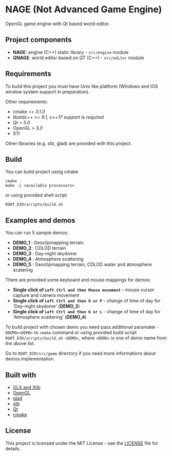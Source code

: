 # NAGE (Not Advanced Game Engine)
OpenGL game engine with Qt based world editor.

## Project components
* __NAGE__: engine (C++) static library - `src/engine` module
* __QNAGE__: world editor based on QT (C++) - `src/editor` module

## Requirements
To build this project you must have Unix like platform (Windows and IOS window system support 
in preparation).

Other requirements:
- cmake _>= 3.1.0_
- libstdc++ _>= 9.1, c++17 support is required_
- Qt _> 5.0_
- OpenGL _> 3.0_
- X11

Other libraries (e.g. stb, glad) are provided with this project.

## Build

You can build project using cmake
```
cmake .
make -j <available processors>
```

or using provided shell script
```
ROOT_DIR/scripts/build.sh
```

## Examples and demos

You can run 5 sample demos:

* __DEMO_1__ : Geoclipmapping terrain
* __DEMO_2__ : CDLOD terrain
* __DEMO_3__ : Day-night skydome
* __DEMO_4__ : Atmosphere scattering
* __DEMO_5__ : Geoclipmapping terrain, CDLOD water and atmosphere scatering

There are provided some keyboard and mouse mappings for demos:

* __Single click of `Left Ctrl and then Mouse movement`__ - mouse cursor capture and camera movement
* __Single click of `Left Ctrl and then O or P`__ - change of time of day for 'Day-night skydome' (__DEMO_3__)
* __Single click of `Left Ctrl and then K or L`__ - change of time of day for 'Atmosphere scattering' (__DEMO_4__)

To build project with chosen demo you need pass additional paramater `-DDEMO=<DEMO>` to `cmake` command or using provided build script `ROOT_DIR/scripts/build.sh <DEMO>`, where `<DEMO>` is one of demo name from the above list.

Go to `ROOT_DIR/src/game` directory if you need more informations about demos implementation.

## Built with
* [GLX and Xlib](https://www.khronos.org/opengl/wiki/Programming_OpenGL_in_Linux:_GLX_and_Xlib)
* [OpenGL](https://www.khronos.org/opengl/)
* [glad](https://github.com/Dav1dde/glad)
* [stb](https://github.com/nothings/stb)
* [Qt](https://www.qt.io)
* [cmake](https://cmake.org)

## License
This project is licensed under the MIT License - see the [LICENSE](LICENSE) file for details.
